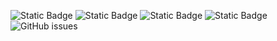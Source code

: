 ![Static Badge](https://img.shields.io/badge/blacklists-60-000000) ![Static Badge](https://img.shields.io/badge/blacklisted-2911099-cc0000) ![Static Badge](https://img.shields.io/badge/whitelisted-2249-00CC00) ![Static Badge](https://img.shields.io/badge/streaming_blacklist-28107-000000) ![GitHub issues](https://img.shields.io/github/issues/fabriziosalmi/blacklists)
